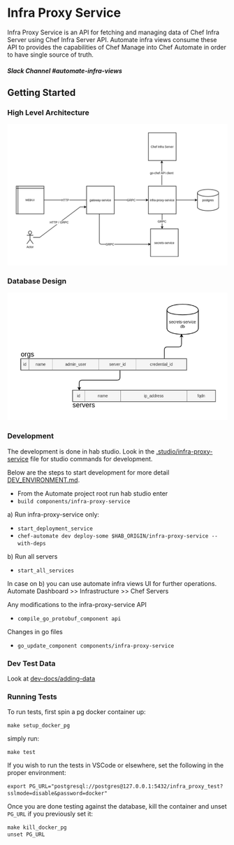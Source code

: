 # Infra Proxy Service

Infra Proxy Service is an API for fetching and managing data of Chef Infra Server using Chef Infra Server API. Automate infra views consume these API to provides the capabilities of Chef Manage into Chef Automate in order to have single source of truth.

##### Slack Channel #automate-infra-views

## Getting Started

### High Level Architecture

![High Level Architecture](../../dev-docs/diagrams/infra-service-architecture.png)

### Database Design

![Database Design](../../dev-docs/diagrams/infra-service-db-structure.png)

### Development

 The development is done in hab studio. Look in the [.studio/infra-proxy-service](/.studio/infra-proxy-service) file for studio commands for development.
 
 Below are the steps to start development for more detail [DEV_ENVIRONMENT.md](/dev-docs/DEV_ENVIRONMENT.md).

 - From the Automate project root run hab studio enter
 - `build components/infra-proxy-service`

a) Run infra-proxy-service only:
  - `start_deployment_service`
  - `chef-automate dev deploy-some $HAB_ORIGIN/infra-proxy-service --with-deps`

b) Run all servers
 - `start_all_services`

In case on b) you can use automate infra views UI for further operations.
 Automate Dashboard >> Infrastructure >> Chef Servers

Any modifications to the infra-proxy-service API
 - `compile_go_protobuf_component api`

Changes in go files
 - `go_update_component components/infra-proxy-service`

### Dev Test Data

Look at [dev-docs/adding-data](/dev-docs/adding-data/adding_test_data.md#adding-data-to-infra-views)


### Running Tests

To run tests, first spin a pg docker container up:

```
make setup_docker_pg
```

simply run:

```
make test
```

If you wish to run the tests in VSCode or elsewhere, set the following in the proper environment:

```
export PG_URL="postgresql://postgres@127.0.0.1:5432/infra_proxy_test?sslmode=disable&password=docker"
```

Once you are done testing against the database, kill the container
and unset `PG_URL` if you previously set it:

```
make kill_docker_pg
unset PG_URL
```
